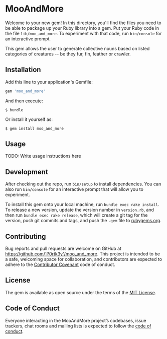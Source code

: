 # MooAndMore

Welcome to your new gem! In this directory, you'll find the files you need to be able to package up your Ruby library into a gem. Put your Ruby code in the file `lib/moo_and_more`. To experiment with that code, run `bin/console` for an interactive prompt.

This gem allows the user to generate collective nouns based on listed categories of creatures -- be they fur, fin, feather or crawler.

## Installation

Add this line to your application's Gemfile:

```ruby
gem 'moo_and_more'
```

And then execute:

    $ bundle

Or install it yourself as:

    $ gem install moo_and_more

## Usage

TODO: Write usage instructions here

## Development

After checking out the repo, run `bin/setup` to install dependencies. You can also run `bin/console` for an interactive prompt that will allow you to experiment.

To install this gem onto your local machine, run `bundle exec rake install`. To release a new version, update the version number in `version.rb`, and then run `bundle exec rake release`, which will create a git tag for the version, push git commits and tags, and push the `.gem` file to [rubygems.org](https://rubygems.org).

## Contributing

Bug reports and pull requests are welcome on GitHub at https://github.com/'P0rtk3y'/moo_and_more. This project is intended to be a safe, welcoming space for collaboration, and contributors are expected to adhere to the [Contributor Covenant](http://contributor-covenant.org) code of conduct.

## License

The gem is available as open source under the terms of the [MIT License](https://opensource.org/licenses/MIT).

## Code of Conduct

Everyone interacting in the MooAndMore project’s codebases, issue trackers, chat rooms and mailing lists is expected to follow the [code of conduct](https://github.com/'P0rtk3y'/moo_and_more/blob/master/CODE_OF_CONDUCT.md).
